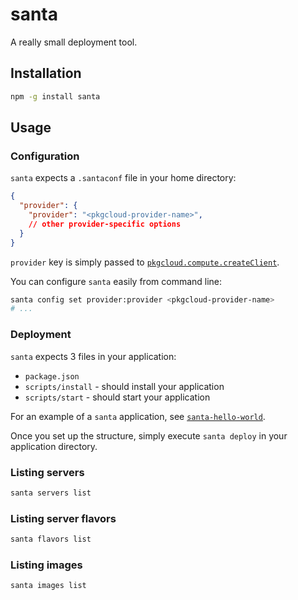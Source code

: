 # santa
A really small deployment tool.

## Installation

```bash
npm -g install santa
```

## Usage

### Configuration
`santa` expects a `.santaconf` file in your home directory:

```json
{
  "provider": {
    "provider": "<pkgcloud-provider-name>",
    // other provider-specific options
  }
}
```

`provider` key is simply passed to [`pkgcloud.compute.createClient`](https://github.com/nodejitsu/pkgcloud#compute).

You can configure `santa` easily from command line:

```bash
santa config set provider:provider <pkgcloud-provider-name>
# ...
```

### Deployment
`santa` expects 3 files in your application:

  * `package.json`
  * `scripts/install` - should install your application
  * `scripts/start` - should start your application

For an example of a `santa` application, see [`santa-hello-world`](https://github.com/vigour-io/santa-hello-world).

Once you set up the structure, simply execute `santa deploy` in your application
directory.

### Listing servers

```bash
santa servers list
```

### Listing server flavors

```bash
santa flavors list
```

### Listing images

```bash
santa images list
```
